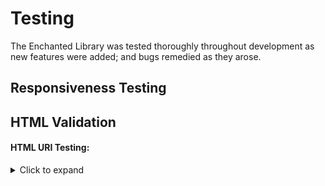# Testing

The Enchanted Library was tested thoroughly throughout development as new features were added; and bugs remedied as they arose.

## Responsiveness Testing
## HTML Validation 
#### HTML URI Testing:
<details><summary>Click to expand</summary>
    #### Homepage 
    ![image](https://github.com/user-attachments/assets/54f71d74-4b24-47be-960c-3545f133ffbb)


## CSS Validation 
## JavaScript Validation 
## Python Validation 
## Site Lighthouse testing
## Cross Browser testing 
## Manual Testing 
## User Story Testing
## BUGS and Resolution 
